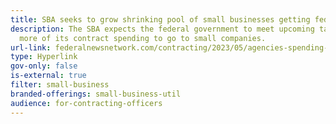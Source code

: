 ```yaml
---
title: SBA seeks to grow shrinking pool of small businesses getting federal contracts
description: The SBA expects the federal government to meet upcoming targets for
  more of its contract spending to go to small companies.
url-link: federalnewsnetwork.com/contracting/2023/05/agencies-spending-record-amounts-on-small-business-contracts-amid-shrinking-pool-of-firms/
type: Hyperlink
gov-only: false
is-external: true
filter: small-business
branded-offerings: small-business-util
audience: for-contracting-officers
---
```

